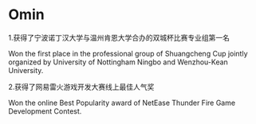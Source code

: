 # Omin
1.获得了宁波诺丁汉大学与温州肯恩大学合办的双城杯比赛专业组第一名

Won the first place in the professional group of Shuangcheng Cup jointly organized by University of Nottingham Ningbo and Wenzhou-Kean University.



2.获得了网易雷火游戏开发大赛线上最佳人气奖

Won the online Best Popularity award of NetEase Thunder Fire Game Development Contest.
